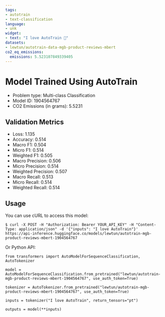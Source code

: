 ```yaml
---
tags:
- autotrain
- text-classification
language:
- unk
widget:
- text: "I love AutoTrain 🤗"
datasets:
- lewtun/autotrain-data-mgb-product-reviews-mbert
co2_eq_emissions:
  emissions: 5.523107849339405
---
```


# Model Trained Using AutoTrain

- Problem type: Multi-class Classification
- Model ID: 1904564767
- CO2 Emissions (in grams): 5.5231

## Validation Metrics

- Loss: 1.135
- Accuracy: 0.514
- Macro F1: 0.504
- Micro F1: 0.514
- Weighted F1: 0.505
- Macro Precision: 0.506
- Micro Precision: 0.514
- Weighted Precision: 0.507
- Macro Recall: 0.513
- Micro Recall: 0.514
- Weighted Recall: 0.514


## Usage

You can use cURL to access this model:

```
$ curl -X POST -H "Authorization: Bearer YOUR_API_KEY" -H "Content-Type: application/json" -d '{"inputs": "I love AutoTrain"}' https://api-inference.huggingface.co/models/lewtun/autotrain-mgb-product-reviews-mbert-1904564767
```

Or Python API:

```
from transformers import AutoModelForSequenceClassification, AutoTokenizer

model = AutoModelForSequenceClassification.from_pretrained("lewtun/autotrain-mgb-product-reviews-mbert-1904564767", use_auth_token=True)

tokenizer = AutoTokenizer.from_pretrained("lewtun/autotrain-mgb-product-reviews-mbert-1904564767", use_auth_token=True)

inputs = tokenizer("I love AutoTrain", return_tensors="pt")

outputs = model(**inputs)
```